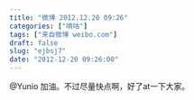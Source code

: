```yaml
---
title: "微博 2012.12.20 09:26"
categories: ["嘀咕"]
tags: ["来自微博 weibo.com"]
draft: false
slug: "ejbsj7"
date: "2012-12-20 09:26:00"
---
```


<p>@Yunio 加油。不过尽量快点啊，好了at一下大家。 ​​​​</p>
